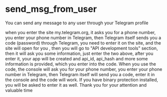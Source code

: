 # send_msg_from_user
You can send any message to any user through your Telegram profile


when you enter the site my.telegram.org, it asks you for a phone number, you enter your phone number in Telegram, then Telegram itself sends you a code (password) through Telegram, you need to enter it on the site, and the site will open for you , then you will go to "API development tools" section, then it will ask you some information, just enter the two above, after you enter it, your app will be created and api_id, api_hash and more some information is provided, which you enter into the code.
When you use the code, the console will ask you for your phone number, you enter your phone number in Telegram, then Telegram itself will send you a code, enter it in the console and the code will work.
If you have binary protection installed, you will be asked to enter it as well.
Thank you for your attention and valuable time

